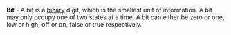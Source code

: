 **Bit** - A bit is a [binary](docs/Glossary/Binary.md) digit, which is the smallest unit of information. A bit may only occupy one of two states at a time. A bit can either be zero or one, low or high, off or on, false or true respectively.